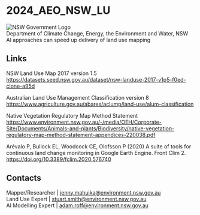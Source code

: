 # 2024_AEO_NSW_LU
![NSW Government Logo](https://datasets.seed.nsw.gov.au/images/logo.png)  
Department of Climate Change, Energy, the Environment and Water, NSW  
AI approaches can speed up delivery of land use mapping  
## Links
NSW Land Use Map 2017 version 1.5  
https://datasets.seed.nsw.gov.au/dataset/nsw-landuse-2017-v1p5-f0ed-clone-a95d  
  
Australian Land Use Management Classification version 8  
https://www.agriculture.gov.au/abares/aclump/land-use/alum-classification  
  
Native Vegetation Regulatory Map Method Statement  
https://www.environment.nsw.gov.au/-/media/OEH/Corporate-Site/Documents/Animals-and-plants/Biodiversity/native-vegetation-regulatory-map-method-statement-appendices-220038.pdf  

Arévalo P, Bullock EL, Woodcock CE, Olofsson P (2020) A suite of tools for continuous land change monitoring in Google Earth Engine. Front Clim 2. https://doi.org/10.3389/fclim.2020.576740

## Contacts
Mapper/Researcher | jenny.mahuika@environment.nsw.gov.au  
Land Use Expert | stuart.smith@environment.nsw.gov.au  
AI Modelling Expert | adam.roff@environment.nsw.gov.au  
  
